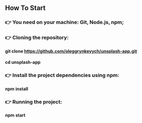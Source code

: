 ## How To Start
 ### 👉 You need on your machine: Git, Node.js, npm;
 ### 👉 Cloning the repository:
  #### git clone https://github.com/oleggrynkevych/unsplash-app.git
  #### cd unsplash-app
 ### 👉 Install the project dependencies using npm:
  #### npm install
 ### 👉 Running the project: 
  #### npm start
